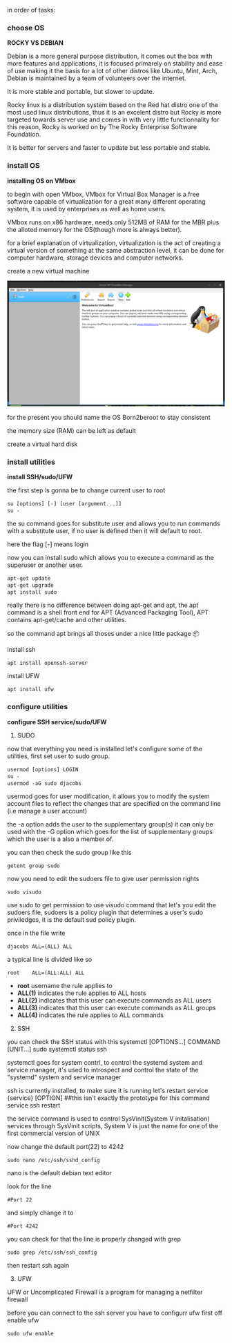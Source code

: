 in order of tasks:

### choose OS

**ROCKY VS DEBIAN**

Debian is a more general purpose distribution, it comes out the box with more features and applications, it is focused primarely on stability and ease of use making it the basis for a lot of other distros like Ubuntu, Mint, Arch, Debian is maintained by a team of volunteers over the internet.

It is more stable and portable, but slower to update.

Rocky linux is a distribution system based on the Red hat distro one of the most used linux distributions, thus it is an excelent distro but Rocky is more targeted towards server use and comes in with very little functionnality for this reason, Rocky is worked on by The Rocky Enterprise Software Foundation. 

It is better for servers and faster to update but less portable and stable.

### install OS

**installing OS on VMbox**

to begin with open VMbox, VMbox for Virtual Box Manager is a free software capable of virtualization for a great many different operating system, it is used by enterprises as well as home users.

VMbox runs on x86 hardware, needs only 512MB of RAM for the MBR plus the alloted memory for the OS(though more is always better).

for a brief explanation of virtualization, virtualization is the act of creating a virtual version of something at the same abstraction level, it can be done for computer hardware, storage devices and computer networks.

create a new virtual machine 

![new_vm](../Misc/assets/Born2beroot/new_vm.png)

for the present you should name the OS Born2beroot to stay consistent

the memory size (RAM) can be left as default 

create a virtual hard disk

### install utilities

**install SSH/sudo/UFW**

the first step is gonna be to change current user to root

    su [options] [-] [user [argument...]]
    su -

the su command goes for substitute user and allows you to run commands with a substitute user, if no user is defined then it will default to root.

here the flag [-] means login

now you can install sudo which allows you to execute a command as the superuser or another user.

    apt-get update
    apt-get upgrade
    apt install sudo

really there is no difference between doing apt-get and apt,
the apt command is a shell front end for APT (Advanced Packaging Tool),
APT contains apt-get/cache and other utilities.

so the command apt brings all thoses under a nice little package 📦️

install ssh

    apt install openssh-server

install UFW

    apt install ufw


### configure utilities 

**configure SSH service/sudo/UFW**

1. SUDO

now that everything you need is installed let's configure some of the utilities, first set user to sudo group.

    usermod [options] LOGIN
    su -
    usermod -aG sudo djacobs

usermod goes for user modification, it allows you to modify the system account files to reflect the changes that are specified on the command line (i.e manage a user account)

the -a option adds the user to the supplementary group(s) it can only be used with the -G option which goes for the list of supplementary groups which the user is a also a member of.

you can then check the sudo group like this

    getent group sudo

now you need to edit the sudoers file to give user permission rights 

    sudo visudo

use sudo to get permission to use visudo command that let's you edit the sudoers file, sudoers is a policy plugin that determines a user's sudo priviledges, it is the default sud policy plugin.

once in the file write

    djacobs ALL=(ALL) ALL

a typical line is divided like so

    root    ALL=(ALL:ALL) ALL

-   **root** username the rule applies to
-   **ALL(1)** indicates the rule applies to ALL hosts
-   **ALL(2)** indicates that this user can execute commands as ALL users
-   **ALL(3)** indicates that this user can execute commands as ALL groups
-   **ALL(4)** indicates the rule applies to ALL commands

2. SSH

you can check the SSH status with this 
    systemctl [OPTIONS...] COMMAND [UNIT...]
    sudo systemctl status ssh

systemctl goes for system contrl, to control the systemd system and service manager, it's used to introspect and control the state of the "systemd" system and service manager

ssh is currently installed, to make sure it is running let's restart
    service {service} [OPTION] ##this isn't exactly the prototype for this command
    service ssh restart

the service command is used to control SysVinit(System V initalisation) services through SysVinit scripts, System V is just the name for one of the first commercial version of UNIX

now change the default port(22) to 4242

    sudo nano /etc/ssh/sshd_config

nano is the default debian text editor

look for the line

    #Port 22

and simply change it to

    #Port 4242

you can check for that the line is properly changed with grep

    sudo grep /etc/ssh/ssh_config

then restart ssh again

3. UFW

UFW or Uncomplicated Firewall is a program for managing a netfilter firewall

before you can connect to the ssh server you have to configurr ufw
first off enable ufw

    sudo ufw enable

